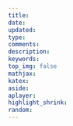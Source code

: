 ```yaml
---
title:
date:
updated:
type:
comments:
description:
keywords:
top_img: false
mathjax:
katex:
aside:
aplayer:
highlight_shrink:
random:
---
```

